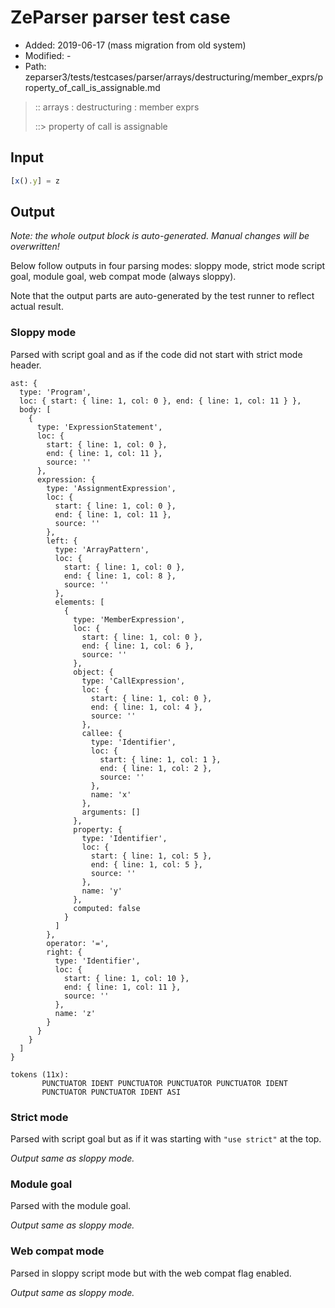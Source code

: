 # ZeParser parser test case

- Added: 2019-06-17 (mass migration from old system)
- Modified: -
- Path: zeparser3/tests/testcases/parser/arrays/destructuring/member_exprs/property_of_call_is_assignable.md

> :: arrays : destructuring : member exprs
>
> ::> property of call is assignable

## Input

`````js
[x().y] = z
`````

## Output

_Note: the whole output block is auto-generated. Manual changes will be overwritten!_

Below follow outputs in four parsing modes: sloppy mode, strict mode script goal, module goal, web compat mode (always sloppy).

Note that the output parts are auto-generated by the test runner to reflect actual result.

### Sloppy mode

Parsed with script goal and as if the code did not start with strict mode header.

`````
ast: {
  type: 'Program',
  loc: { start: { line: 1, col: 0 }, end: { line: 1, col: 11 } },
  body: [
    {
      type: 'ExpressionStatement',
      loc: {
        start: { line: 1, col: 0 },
        end: { line: 1, col: 11 },
        source: ''
      },
      expression: {
        type: 'AssignmentExpression',
        loc: {
          start: { line: 1, col: 0 },
          end: { line: 1, col: 11 },
          source: ''
        },
        left: {
          type: 'ArrayPattern',
          loc: {
            start: { line: 1, col: 0 },
            end: { line: 1, col: 8 },
            source: ''
          },
          elements: [
            {
              type: 'MemberExpression',
              loc: {
                start: { line: 1, col: 0 },
                end: { line: 1, col: 6 },
                source: ''
              },
              object: {
                type: 'CallExpression',
                loc: {
                  start: { line: 1, col: 0 },
                  end: { line: 1, col: 4 },
                  source: ''
                },
                callee: {
                  type: 'Identifier',
                  loc: {
                    start: { line: 1, col: 1 },
                    end: { line: 1, col: 2 },
                    source: ''
                  },
                  name: 'x'
                },
                arguments: []
              },
              property: {
                type: 'Identifier',
                loc: {
                  start: { line: 1, col: 5 },
                  end: { line: 1, col: 5 },
                  source: ''
                },
                name: 'y'
              },
              computed: false
            }
          ]
        },
        operator: '=',
        right: {
          type: 'Identifier',
          loc: {
            start: { line: 1, col: 10 },
            end: { line: 1, col: 11 },
            source: ''
          },
          name: 'z'
        }
      }
    }
  ]
}

tokens (11x):
       PUNCTUATOR IDENT PUNCTUATOR PUNCTUATOR PUNCTUATOR IDENT
       PUNCTUATOR PUNCTUATOR IDENT ASI
`````

### Strict mode

Parsed with script goal but as if it was starting with `"use strict"` at the top.

_Output same as sloppy mode._

### Module goal

Parsed with the module goal.

_Output same as sloppy mode._

### Web compat mode

Parsed in sloppy script mode but with the web compat flag enabled.

_Output same as sloppy mode._
